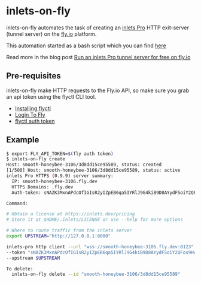 # inlets-on-fly

inlets-on-fly automates the task of creating an [inlets Pro](https://inlets.dev) HTTP exit-server (tunnel server) on the [fly.io](https://fly.io) platform.

This automation started as a bash script which you can find [here](https://gist.github.com/jsiebens/4cf66c135ecefe8638c06a16c488b201)

Read more in the blog post [Run an inlets Pro tunnel server for free on fly.io](https://inlets.dev/blog/2021/07/07/inlets-fly-tutorial.html)

## Pre-requisites

inlets-on-fly make HTTP requests to the Fly.io API, so make sure you grab an api token using the flyctl CLI tool.

- [Installing flyctl](https://fly.io/docs/hands-on/install-flyctl/)
- [Login To Fly](https://fly.io/docs/getting-started/log-in-to-fly/)
- [flyctl auth token](https://fly.io/docs/flyctl/auth-token/)

## Example

``` bash
$ export FLY_API_TOKEN=$(fly auth token)
$ inlets-on-fly create
Host: smooth-honeybee-3106/3d8dd15ce95589, status: created
[1/500] Host: smooth-honeybee-3106/3d8dd15ce95589, status: active
inlets Pro HTTPS (0.9.9) server summary:
  IP: smooth-honeybee-3106.fly.dev
  HTTPS Domains: .fly.dev
  Auth-token: sNAZK3MxnAPdcOfIGIsR2yIZpEB6qa5IYRlJ9G4kiB9D8AYydFSoiY2QFox9Hwym

Command:

# Obtain a license at https://inlets.dev/pricing
# Store it at $HOME/.inlets/LICENSE or use --help for more options

# Where to route traffic from the inlets server
export UPSTREAM="http://127.0.0.1:8000"

inlets-pro http client --url "wss://smooth-honeybee-3106.fly.dev:8123" \
--token "sNAZK3MxnAPdcOfIGIsR2yIZpEB6qa5IYRlJ9G4kiB9D8AYydFSoiY2QFox9Hwym" \
--upstream $UPSTREAM

To delete:
  inlets-on-fly delete --id "smooth-honeybee-3106/3d8dd15ce95589"
```
